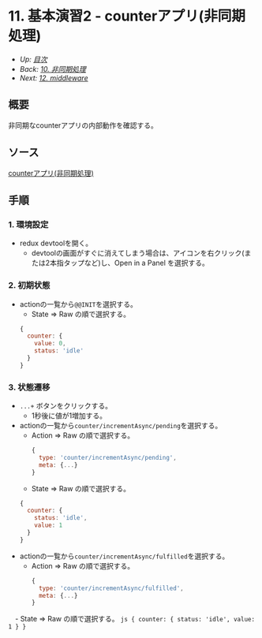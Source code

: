 # 11. 基本演習2 - counterアプリ(非同期処理)

- *Up: [目次](../index.md)*
- *Back: [10. 非同期処理](./10_async.md)*
- *Next: [12. middleware](./12_middleware.md)*

## 概要

非同期なcounterアプリの内部動作を確認する。

## ソース

[counterアプリ(非同期処理)](https://codesandbox.io/s/counter-async-w0nn0q)

## 手順

### 1. 環境設定

- redux devtoolを開く。
  - devtoolの画面がすぐに消えてしまう場合は、アイコンを右クリック(または2本指タップなど)し、Open in a Panel を選択する。

### 2. 初期状態

- actionの一覧から`@@INIT`を選択する。
  - State => Raw の順で選択する。
  ```js
  {
    counter: {
      value: 0,
      status: 'idle'
    }
  }
  ```

### 3. 状態遷移

- `...+` ボタンをクリックする。
  - 1秒後に値が1増加する。
- actionの一覧から`counter/incrementAsync/pending`を選択する。
  - Action => Raw の順で選択する。
    ```js
    {
      type: 'counter/incrementAsync/pending',
      meta: {...}
    }
    ```
  - State => Raw の順で選択する。
  ```js
  {
    counter: {
      status: 'idle',
      value: 1
    }
  }
  ```
- actionの一覧から`counter/incrementAsync/fulfilled`を選択する。
  - Action => Raw の順で選択する。
    ```js
    {
      type: 'counter/incrementAsync/fulfilled',
      meta: {...}
    }
    ```
　- State => Raw の順で選択する。
    ```js
    {
      counter: {
        status: 'idle',
        value: 1
      }
    }
    ```
